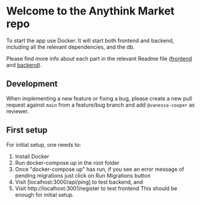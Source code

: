 # Welcome to the Anythink Market repo

To start the app use Docker. It will start both frontend and backend, including all the relevant dependencies, and the db.

Please find more info about each part in the relevant Readme file ([frontend](frontend/readme.md) and [backend](backend/README.md)).

## Development

When implementing a new feature or fixing a bug, please create a new pull request against `main` from a feature/bug branch and add `@vanessa-cooper` as reviewer.

## First setup

For initial setup, one needs to:
1. Install Docker
2. Run docker-compose up in the root folder
3. Once "docker-compose up" has run, if you see an error message of pending migrations just click on Run Migrations button
4. Visit [localhost:3000/api/ping] to test backend, and
5. Visit http://localhost:3001/register to test frontend
This should be enough for initial setup.

